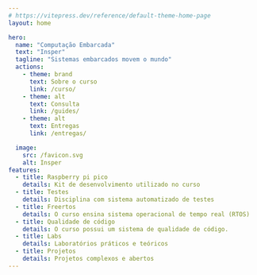```yaml
---
# https://vitepress.dev/reference/default-theme-home-page
layout: home

hero:
  name: "Computação Embarcada" 
  text: "Insper"
  tagline: "Sistemas embarcados movem o mundo"
  actions:
    - theme: brand
      text: Sobre o curso
      link: /curso/
    - theme: alt
      text: Consulta
      link: /guides/
    - theme: alt
      text: Entregas
      link: /entregas/

  image:
    src: /favicon.svg
    alt: Insper
features:
  - title: Raspberry pi pico
    details: Kit de desenvolvimento utilizado no curso
  - title: Testes
    details: Disciplina com sistema automatizado de testes
  - title: Freertos
    details: O curso ensina sistema operacional de tempo real (RTOS)
  - title: Qualidade de código
    details: O curso possui um sistema de qualidade de código.
  - title: Labs
    details: Laboratórios práticos e teóricos
  - title: Projetos
    details: Projetos complexos e abertos
---
```


